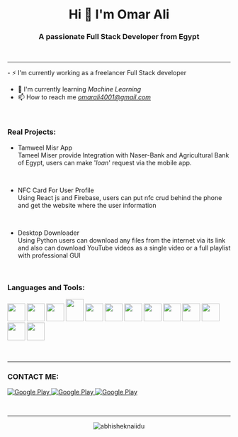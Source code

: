 <h1 align="center">Hi 👋 I'm Omar Ali</h1>
 <h3 align="center">A passionate Full Stack Developer from Egypt</h3>
<br>

<hr>
- ⚡ I'm currently working as a freelancer Full Stack developer

- 🌱 I'm currently learning *Machine Learning*
- 📫 How to reach me *omarali4001@gmail.com*
<br>

<h3 align="left">Real Projects:</h3>

- Tamweel Misr App <br>
Tameel Miser provide Integration with Naser-Bank and Agricultural Bank of Egypt, users can make '*loan*' request via the mobile app.
<br>


- NFC Card For User Profile<br>
Using React js and Firebase, users can put nfc crud behind the phone and get the website where the user information
<br>

- Desktop Downloader<br>
Using Python users can download any files from the internet via its link and also can download YouTube videos as a single video or a full playlist with professional GUI
<br>

<h3 align="left">Languages and Tools:</h3>
<p align='left'>
<img src="https://brandslogos.com/wp-content/uploads/images/large/arduino-logo-1.png" width="40" height="40">
<img src="https://upload.wikimedia.org/wikipedia/commons/thumb/c/c3/Python-logo-notext.svg/1869px-Python-logo-notext.svg.png" width="40" height="40">
<img src="https://cdn.icon-icons.com/icons2/2107/PNG/512/file_type_vscode_icon_130084.png" width="40" height="40">
<img src="https://1.bp.blogspot.com/-LgTa-xDiknI/X4EflN56boI/AAAAAAAAPuk/24YyKnqiGkwRS9-_9suPKkfsAwO4wHYEgCLcBGAsYHQ/s0/image9.png" width="40" height="50">
<img src="https://nextsoftware.io/files/images/logos/main/reactjs-logo.png" width="40" height="40">
<img src="https://cdn.freebiesupply.com/logos/large/2x/firebase-1-logo-png-transparent.png" width="40" height="40">
<img src="https://upload.wikimedia.org/wikipedia/commons/thumb/1/18/ISO_C%2B%2B_Logo.svg/1822px-ISO_C%2B%2B_Logo.svg.png" width="40" height="40">
<img src="https://www.logo.wine/a/logo/Linux/Linux-Logo.wine.svg" width="40" height="40">
<img src="https://pngimg.com/uploads/mysql/mysql_PNG23.png" width="40" height="40">
<img src="https://upload.wikimedia.org/wikipedia/commons/thumb/2/27/PHP-logo.svg/2560px-PHP-logo.svg.png" width="40" height="40">
<img src="https://cdn-icons-png.flaticon.com/512/6119/6119533.png" width="40" height="40">
<img src="https://upload.wikimedia.org/wikipedia/fr/thumb/3/3b/Raspberry_Pi_logo.svg/1200px-Raspberry_Pi_logo.svg.png" width="40" height="40">
<img src="https://www.9and9.com/image/webrtc.png" width="40" height="40">
</p>


<br>

<hr>
<!-- Start Section Contact Me -->
<h3> CONTACT ME:</h3>
<p>
  <a href="https://www.facebook.com/profile.php?id=100010820747904" target="_blank">
    <img alt="Google Play" src="https://img.shields.io/badge/Facebook-4267B2.svg?style=for-the-badge&logo=facebook&logoColor=white" />
  </a> 
  <a href="http://Wa.me/201004753538" target="_blank">
    <img alt="Google Play" src="https://img.shields.io/badge/whatsapp-128C7E.svg?style=for-the-badge&logo=whatsapp&logoColor=white" />
  </a> 
  <a href="https://www.linkedin.com/in/omar-ali-290170209/" target="_blank">
    <img alt="Google Play" src="https://img.shields.io/badge/linkedin-0077b5.svg?style=for-the-badge&logo=linkedin&logoColor=white" />
  </a> 
<p>
<!-- End Section Contact Me -->
<br>

<hr>
 <p align="center"> <img src="https://github-readme-stats.vercel.app/api?username=a7md-s3d-2001&show_icons=true&theme=gotham" alt="abhisheknaiidu" />
